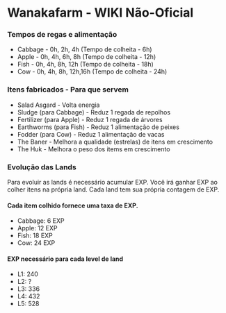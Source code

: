 # Wanakafarm - WIKI Não-Oficial

### Tempos de regas e alimentação

* Cabbage - 0h, 2h, 4h (Tempo de colheita - 6h)  
* Apple - 0h, 4h, 6h, 8h (Tempo de colheita - 12h)  
* Fish - 0h, 4h, 8h, 12h (Tempo de colheita - 18h)  
* Cow - 0h, 4h, 8h, 12h,16h (Tempo de colheita - 24h)

### Itens fabricados - Para que servem
* Salad Asgard - Volta energia
* Sludge (para Cabbage) - Reduz 1 regada de repolhos
* Fertilizer (para Apple) - Reduz 1 regada de árvores
* Earthworms (para Fish) - Reduz 1 alimentação de peixes
* Fodder (para Cow) - Reduz 1 alimentação de vacas
* The Baner - Melhora a qualidade (estrelas) de itens em crescimento
* The Huk - Melhora o peso dos items em crescimento

### Evolução das Lands
Para evoluir as lands é necessário acumular EXP. Você irá ganhar EXP ao colher itens na própria land. Cada land tem sua própria contagem de EXP.

#### Cada item colhido fornece uma taxa de EXP.
* Cabbage: 6 EXP
* Apple: 12 EXP
* Fish: 18 EXP
* Cow: 24 EXP

#### EXP necessário para cada level de land
* L1: 240
* L2: ?
* L3: 336
* L4: 432
* L5: 528

